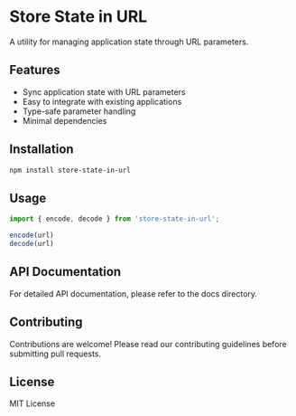 # Store State in URL

A utility for managing application state through URL parameters.

## Features

- Sync application state with URL parameters
- Easy to integrate with existing applications
- Type-safe parameter handling
- Minimal dependencies

## Installation

```bash
npm install store-state-in-url
```

## Usage

```typescript
import { encode, decode } from 'store-state-in-url';

encode(url)
decode(url)
```

## API Documentation

For detailed API documentation, please refer to the docs directory.

## Contributing

Contributions are welcome! Please read our contributing guidelines before submitting pull requests.

## License

MIT License
